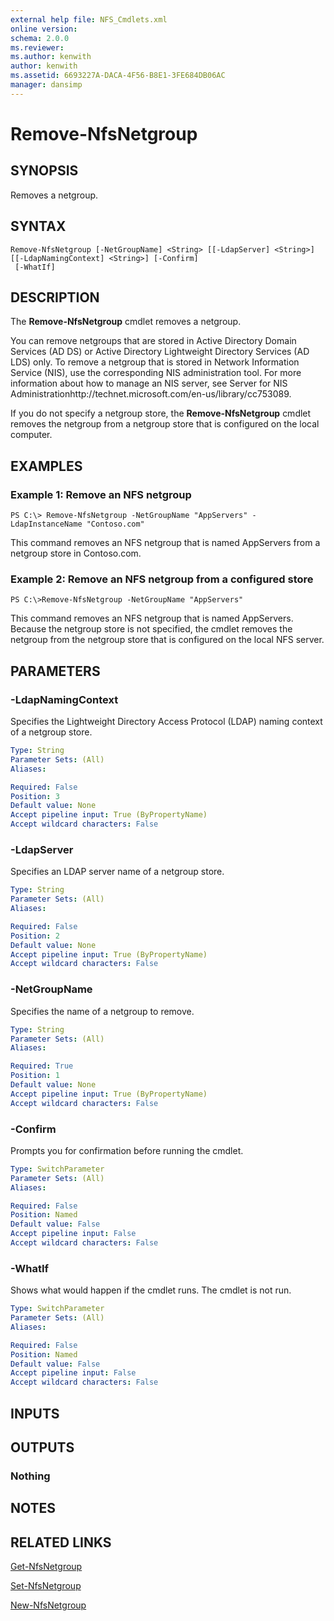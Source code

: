 ```yaml
---
external help file: NFS_Cmdlets.xml
online version: 
schema: 2.0.0
ms.reviewer:
ms.author: kenwith
author: kenwith
ms.assetid: 6693227A-DACA-4F56-B8E1-3FE684DB06AC
manager: dansimp
---
```


# Remove-NfsNetgroup

## SYNOPSIS
Removes a netgroup.

## SYNTAX

```
Remove-NfsNetgroup [-NetGroupName] <String> [[-LdapServer] <String>] [[-LdapNamingContext] <String>] [-Confirm]
 [-WhatIf]
```

## DESCRIPTION
The **Remove-NfsNetgroup** cmdlet removes a netgroup.

You can remove netgroups that are stored in Active Directory Domain Services (AD DS) or Active Directory Lightweight Directory Services (AD LDS) only.
To remove a netgroup that is stored in Network Information Service (NIS), use the corresponding NIS administration tool.
For more information about how to manage an NIS server, see Server for NIS Administrationhttp://technet.microsoft.com/en-us/library/cc753089.

If you do not specify a netgroup store, the **Remove-NfsNetgroup** cmdlet removes the netgroup from a netgroup store that is configured on the local computer.

## EXAMPLES

### Example 1: Remove an NFS netgroup
```
PS C:\> Remove-NfsNetgroup -NetGroupName "AppServers" -LdapInstanceName "Contoso.com"
```

This command removes an NFS netgroup that is named AppServers from a netgroup store in Contoso.com.

### Example 2: Remove an NFS netgroup from a configured store
```
PS C:\>Remove-NfsNetgroup -NetGroupName "AppServers"
```

This command removes an NFS netgroup that is named AppServers.
Because the netgroup store is not specified, the cmdlet removes the netgroup from the netgroup store that is configured on the local NFS server.

## PARAMETERS

### -LdapNamingContext
Specifies the Lightweight Directory Access Protocol (LDAP) naming context of a netgroup store.

```yaml
Type: String
Parameter Sets: (All)
Aliases: 

Required: False
Position: 3
Default value: None
Accept pipeline input: True (ByPropertyName)
Accept wildcard characters: False
```

### -LdapServer
Specifies an LDAP server name of a netgroup store.

```yaml
Type: String
Parameter Sets: (All)
Aliases: 

Required: False
Position: 2
Default value: None
Accept pipeline input: True (ByPropertyName)
Accept wildcard characters: False
```

### -NetGroupName
Specifies the name of a netgroup to remove.

```yaml
Type: String
Parameter Sets: (All)
Aliases: 

Required: True
Position: 1
Default value: None
Accept pipeline input: True (ByPropertyName)
Accept wildcard characters: False
```

### -Confirm
Prompts you for confirmation before running the cmdlet.

```yaml
Type: SwitchParameter
Parameter Sets: (All)
Aliases: 

Required: False
Position: Named
Default value: False
Accept pipeline input: False
Accept wildcard characters: False
```

### -WhatIf
Shows what would happen if the cmdlet runs.
The cmdlet is not run.

```yaml
Type: SwitchParameter
Parameter Sets: (All)
Aliases: 

Required: False
Position: Named
Default value: False
Accept pipeline input: False
Accept wildcard characters: False
```

## INPUTS

## OUTPUTS

### Nothing

## NOTES

## RELATED LINKS

[Get-NfsNetgroup](./Get-NfsNetgroup.md)

[Set-NfsNetgroup](./Set-NfsNetgroup.md)

[New-NfsNetgroup](./New-NfsNetgroup.md)
